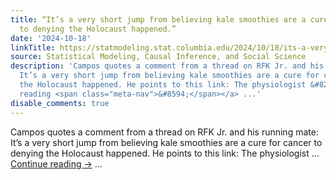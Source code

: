 ```yaml
---
title: “It’s a very short jump from believing kale smoothies are a cure for cancer
  to denying the Holocaust happened.”
date: '2024-10-18'
linkTitle: https://statmodeling.stat.columbia.edu/2024/10/18/its-a-very-short-jump-from-believing-kale-smoothies-are-a-cure-for-cancer-to-denying-the-holocaust-happened/
source: Statistical Modeling, Causal Inference, and Social Science
description: 'Campos quotes a comment from a thread on RFK Jr. and his running mate:
  It’s a very short jump from believing kale smoothies are a cure for cancer to denying
  the Holocaust happened. He points to this link: The physiologist &#8230; <a href="https://statmodeling.stat.columbia.edu/2024/10/18/its-a-very-short-jump-from-believing-kale-smoothies-are-a-cure-for-cancer-to-denying-the-holocaust-happened/">Continue
  reading <span class="meta-nav">&#8594;</span></a> ...'
disable_comments: true
---
```

Campos quotes a comment from a thread on RFK Jr. and his running mate: It’s a very short jump from believing kale smoothies are a cure for cancer to denying the Holocaust happened. He points to this link: The physiologist &#8230; <a href="https://statmodeling.stat.columbia.edu/2024/10/18/its-a-very-short-jump-from-believing-kale-smoothies-are-a-cure-for-cancer-to-denying-the-holocaust-happened/">Continue reading <span class="meta-nav">&#8594;</span></a> ...